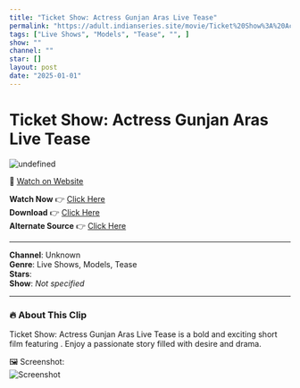 ```yaml
---
title: "Ticket Show: Actress Gunjan Aras Live Tease"
permalink: "https://adult.indianseries.site/movie/Ticket%20Show%3A%20Actress%20Gunjan%20Aras%20Live%20Tease"
tags: ["Live Shows", "Models", "Tease", "", ]
show: ""
channel: ""
star: []
layout: post
date: "2025-01-01"
---
```


# Ticket Show: Actress Gunjan Aras Live Tease

![undefined](https://desisins.com/wp-content/uploads/2024/08/Gunjan-Aras-Live-Tease-DesiSins.com_cleanup.jpg)

🔗 [Watch on Website](https://adult.indianseries.site/movie/Ticket%20Show%3A%20Actress%20Gunjan%20Aras%20Live%20Tease)

**Watch Now** 👉 [Click Here](https://adult.indianseries.site/movie/Ticket%20Show%3A%20Actress%20Gunjan%20Aras%20Live%20Tease)  
**Download** 👉 [Click Here](https://adult.indianseries.site/movie/Ticket%20Show%3A%20Actress%20Gunjan%20Aras%20Live%20Tease)  
**Alternate Source** 👉 [Click Here](https://adult.indianseries.site/movie/Ticket%20Show%3A%20Actress%20Gunjan%20Aras%20Live%20Tease)

---

**Channel**: Unknown  
**Genre**: Live Shows, Models, Tease  
**Stars**:   
**Show**: *Not specified*

---

### 🔥 About This Clip

Ticket Show: Actress Gunjan Aras Live Tease is a bold and exciting short film featuring . Enjoy a passionate story filled with desire and drama.
 
🖼️ Screenshot:  
![Screenshot](https://desisins.com/wp-content/uploads/2024/08/Gunjan-Aras-Live-Tease-DesiSins.com_cleanup.jpg)
